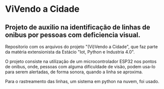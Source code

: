 # ViVendo a Cidade
## Projeto de auxilio na identificação de linhas de onibus por pessoas com deficiencia visual.

Repositorio com os arquivos do projeto "(Vi)Vendo a Cidade", que faz parte da matéria extensionista da Estácio "Iot, Python e Industria 4.0".

O projeto consiste na utilização de um microcontrolador ESP32 nos pontos de onibus, onde, pessoas com alguma dificuldade de visão, podem usa-lo para serem alertadas, de forma sonora, quando a linha se aproxima.

Para o rastreamento das linhas, um sistema em python na nuvem, foi usado. 
